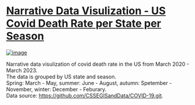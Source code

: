# [Narrative Data Visulization - US Covid Death Rate per State per Season]
[Narrative Data Visulization - US Covid Death Rate per State per Season]: https://yanhan2023.github.io/
[![image](https://github.com/yanhan2017/US-Covid-Per-Season/assets/25209296/2dee9a38-4fd3-4c58-b6b0-7b762dd519f9)](https://yanhan2023.github.io/)

Narrative data visulization of covid death rate in the US from March 2020 - March 2023. <br>
The data is grouped by US state and season. <br>
Spring: March - May, summer: June - August, autumn: Spetember - November, winter: December - Feburary.<br>
Data source: https://github.com/CSSEGISandData/COVID-19.git. <br>
